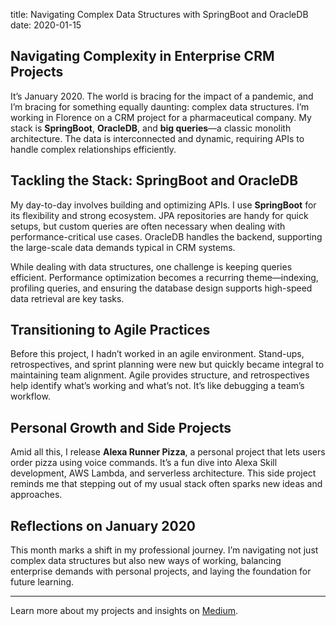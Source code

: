 title:  Navigating Complex Data Structures with SpringBoot and OracleDB
date:   2020-01-15 

## Navigating Complexity in Enterprise CRM Projects

It’s January 2020. The world is bracing for the impact of a pandemic, and I’m bracing for something equally daunting: complex data structures. I’m working in Florence on a CRM project for a pharmaceutical company. My stack is **SpringBoot**, **OracleDB**, and **big queries**—a classic monolith architecture. The data is interconnected and dynamic, requiring APIs to handle complex relationships efficiently.

## Tackling the Stack: SpringBoot and OracleDB

My day-to-day involves building and optimizing APIs. I use **SpringBoot** for its flexibility and strong ecosystem. JPA repositories are handy for quick setups, but custom queries are often necessary when dealing with performance-critical use cases. OracleDB handles the backend, supporting the large-scale data demands typical in CRM systems.

While dealing with data structures, one challenge is keeping queries efficient. Performance optimization becomes a recurring theme—indexing, profiling queries, and ensuring the database design supports high-speed data retrieval are key tasks.

## Transitioning to Agile Practices

Before this project, I hadn’t worked in an agile environment. Stand-ups, retrospectives, and sprint planning were new but quickly became integral to maintaining team alignment. Agile provides structure, and retrospectives help identify what’s working and what’s not. It’s like debugging a team’s workflow.

## Personal Growth and Side Projects

Amid all this, I release **Alexa Runner Pizza**, a personal project that lets users order pizza using voice commands. It’s a fun dive into Alexa Skill development, AWS Lambda, and serverless architecture. This side project reminds me that stepping out of my usual stack often sparks new ideas and approaches.

## Reflections on January 2020

This month marks a shift in my professional journey. I’m navigating not just complex data structures but also new ways of working, balancing enterprise demands with personal projects, and laying the foundation for future learning.

---

Learn more about my projects and insights on [Medium](https://medium.com/@herasimau.leanid).
